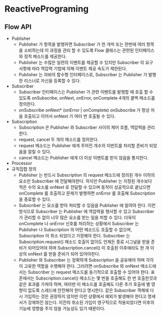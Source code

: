 # ReactivePrograming
## Flow API
- Publisher
  - Publisher 가 항목을 발행하면 Subscriber 가 한 개씩 또는 한번에 여러 항목을 소비하는데
    이 과정을 관리 할 수 있도록 Flow 클래스는 관련된 인터페이스와 정적 메소드를 제공한다.
  - Publisher 는 수많은 일련의 이벤트를 제공할 수 있지만 Subscriber 의 요구사항에 따라 역압력 기법에 의해
  이벤트 제공 속도가 제한된다.
  - Publisher 는 자바의 함수형 인터페이스로, Subscriber 는 Publisher 가 발행한 리스너로 자신을 등록할 수 있다.
- Subscriber
  - Subscriber 인터페이스는 Publisher 가 관련 이벤트를 발행할 때 호출 할 수 있도록 
    onSubscribe, onNext, onError, onComplete 4개의 콜백 메소드를 정의한다.
  - onSubscribe onNext* (onError | onComplete) onSubscribe 가 항상 처음 호출되고 이어서
    onNext 가 여러 번 호출될 수 있다.
- Subscription
  - Subscription 은 Publisher 와 Subscriber 사이의 제어 흐름, 역압력을 관리한다.
  - request, cancel 두 개의 메소드를 정의한다. 
  - request 메소드는 Publisher 에게 주어진 개수의 이번트를 처리할 준비가 되었음을 알릴 수 있다.
  - cancel 메소드는 Publisher 에게 더 이상 이벤트를 받지 않음을 통지한다.
- Processor
- 규칙집합 정의
  - Publisher 는 반드시 Subscription 의 request 메소드에 정의된 개수 이하의 요소만 Subscriber 에 전달해야한다.
    하지만 Publisher 는 지정된 개수보다 적은 수의 요소를 onNext 로 전달할 수 있으며 동작이 성공적으로 끝났으면 onComplete 를 호출하고
    문제가 발행하면 onError 를 호출해 Subscription 을 종료할 수 있다.
  - Subscriber 는 요소를 받아 처리할 수 있음을 Publisher 에 알려야 한다. 이런 방식으로 Subscriber 는 Publisher 에 역압력을 행사할 수 있고
    Subscriber 가 관리할 수 없이 너무 많은 요소를 받는 일을 피할 수 있다. 더욱이 onComplete 나 onError 신호를 처리하는 상황에서
    Subscriber 는 Publisher 나 Subscription 의 어떤 메소드도 호출할 수 없으며, Subscription 이 취소 되었다고 가정해야 한다.
    Subscriber 는 Subscription.request() 메소드 호출이 없이도 언제든 종료 시그널을 받을 준비가 되어있어야 하며
    Subscription.cancel() 이 호출된 이후에라도 한 개 이상의 onNext 를 받을 준비가 되어 있어야한다.
  - Publisher 와 Subscriber 는 정확하게 Subscription 을 공유해야 하며 각각이 고유한 역할을 수행해야 한다.
    그러려면 onSubscribe 와 onNext 메소드에서는 Subscriber 는 request 메소드를 동기적으로 호출할 수 있어야 한다. 
    표준에서는 Subscription.cancel() 메소드는 몇 번을 호출해도 한 번 호출한것과 같은 효과를 가져야 하며,
    여러번 이 메소드를 호출해도 다른 추가 호출에 별 영향이 없도록 스레드에 안전해야 한다고 명시한다.
    같은 Subscriber 객체에 다시 가입하는 것은 권장하지 않지만 이런 상황에서 예외가 발생해야 한다고 명세서가 강제하진 않는다.
    이전의 취소된 가입이 영구적으로 적용되었다면 이후의 기능에 영향을 주지 않을 가능성도 있기 때문이다.



